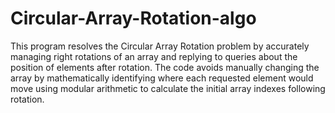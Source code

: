 # Circular-Array-Rotation-algo
This program resolves the Circular Array Rotation problem by accurately managing right rotations of an array and replying to queries about the position of elements after rotation. The code avoids manually changing the array by mathematically identifying where each requested element would move using modular arithmetic to calculate the initial array indexes following rotation.
